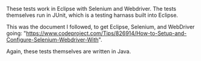 These tests work in Eclipse with Selenium and Webdriver. The tests themselves run in JUnit, which is a testing harnass 
built into Eclipse. 

This was the document I followed, to get Eclipse, Selenium, and WebDriver going:
"https://www.codeproject.com/Tips/826914/How-to-Setup-and-Configure-Selenium-Webdriver-With".

Again, these tests themselves are written in Java. 

